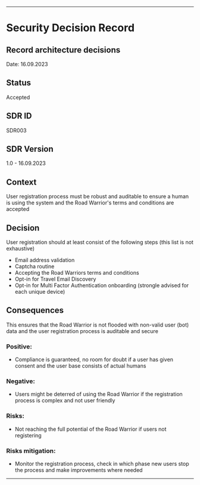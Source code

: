 ---

# Security Decision Record
## Record architecture decisions
Date: 16.09.2023

## Status
Accepted

## SDR ID
SDR003

## SDR Version
1.0 - 16.09.2023

## Context
User registration process must be robust and auditable to ensure a human is using the system and the Road Warrior's terms and conditions are accepted

## Decision
User registration should at least consist of the following steps (this list is not exhaustive)
- Email address validation
- Captcha routine
- Accepting the Road Warriors terms and conditions
- Opt-in for Travel Email Discovery
- Opt-in for Multi Factor Authentication onboarding (strongle advised for each unique device)

## Consequences
This ensures that the Road Warrior is not flooded with non-valid user (bot) data and the user registration process is auditable and secure

### Positive:
- Compliance is guaranteed, no room for doubt if a user has given consent and the user base consists of actual humans

### Negative:
- Users might be deterred of using the Road Warrior if the registration process is complex and not user friendly

### Risks:
- Not reaching the full potential of the Road Warrior if users not registering

### Risks mitigation:
- Monitor the registration process, check in which phase new users stop the process and make improvements where needed

------
